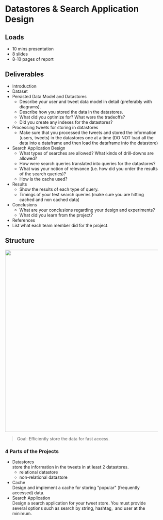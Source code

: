 # Datastores & Search Application Design

## Loads
- 10 mins presentation
- 8 slides
- 8-10 pages of report

## Deliverables
- Introduction
- Dataset
- Persisted Data Model and Datastores
  - Describe your user and tweet data model in detail (preferably with diagrams).
  - Describe how you stored the data in the datastores.
  - What did you optimize for? What were the tradeoffs?
  - Did you create any indexes for the datastores?
- Processing tweets for storing in datastores
  - Make sure that you processed the tweets and stored the information (users, tweets) in the datastores one at a time (DO NOT load all the data into a dataframe and then load the dataframe into the datastore)
- Search Application Design
  - What types of searches are allowed? What kinds of drill-downs are allowed?
  - How were search queries translated into queries for the datastores?
  - What was your notion of relevance (i.e. how did you order the results of the search queries)?
  - How is the cache used?
- Results
  - Show the results of each type of query.
  - Timings of your test search queries (make sure you are hitting cached and non cached data)
- Conclusions
  - What are your conclusions regarding your design and experiments?
  - What did you learn from the project?
- References
- List what each team member did for the project.

## Structure
<p align="center">
<img src="https://user-images.githubusercontent.com/129342767/229957140-c46cc804-19f8-4cfa-bbab-baed59cb9eb2.png" width="600" />
</p>

> Goal: Efficiently store the data for fast access.  

### 4 Parts of the Projects  
 - Datastores  
 store the information in the tweets in at least 2 datastores.
   - relational datastore
   - non-relational datastore
 - Cache  
Design and implement a cache for storing "popular" (frequently accessed) data.
 - Search Application  
Design a search application for your tweet store. You must provide several options such as search by string, hashtag,  and user at the minimum.
